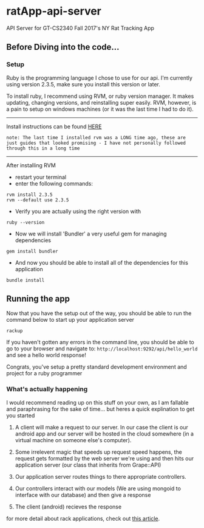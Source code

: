 # ratApp-api-server
API Server for GT-CS2340 Fall 2017's NY Rat Tracking App

## Before Diving into the code...
### Setup
Ruby is the programming language I chose to use for our api. I'm currently using version 2.3.5, make sure you install this version or later.

To install ruby, I recommend using RVM, or ruby version manager. It makes updating, changing versions, and reinstalling super easily. RVM, however, is a pain to setup on windows machines (or it was the last time I had to do it).

---------------------------------------

Install instructions can be found [HERE](https://rvm.io/rvm/install "RVM install guide")

`note: The last time I installed rvm was a LONG time ago, these are just guides that looked promising - I have not personally followed through this in a long time`


---------------------------------------
After installing RVM
- restart your terminal
- enter the following commands:

``` 
rvm install 2.3.5
rvm --default use 2.3.5 
```
- Verify you are actually using the right version with
```
ruby --version
```
- Now we will install 'Bundler' a very useful gem for managing dependencies
```
gem install bundler
```
- And now you should be able to install all of the dependencies for this application
```
bundle install
```

## Running the app
Now that you have the setup out of the way, you should be able to run the command below to start up your application server

`rackup`

If you haven't gotten any errors in the command line, you should be able to go to your browser and navigate to: `http://localhost:9292/api/hello_world` and see a hello world response!

Congrats, you've setup a pretty standard development environment and project for a ruby programmer


### What's actually happening
I would recommend reading up on this stuff on your own, as I am fallable and paraphrasing for the sake of time... but heres a quick explination to get you started

1. A client will make a request to our server. In our case the client is our android app and our server will be hosted in the cloud somewhere (in a virtual machine on someone else's computer). 

2. Some irrelevent magic that speeds up request speed happens, the request gets formatted by the web server we're using and then hits our application server (our class that inherits from Grape::API)

3.  Our application server routes things to there appropriate controllers.

4. Our controllers interact with our models (We are using mongoid to interface with our database) and then give a response

5. The client (android) recieves the response


for more detail about rack applications, check out [this article](https://www.rubyraptor.org/how-we-made-raptor-up-to-4x-faster-than-unicorn-and-up-to-2x-faster-than-puma-torquebox/).
